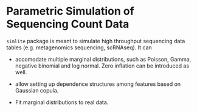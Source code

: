 # Parametric Simulation of Sequencing Count Data

`simlite` package is meant to simulate high throughput sequencing data tables (e.g. metagenomics sequencing, scRNAseq). It can

* accomodate multiple marginal distributions,  such as Poisson, Gamma, negative binomial and log normal. Zero inflation can be introduced as well.

* allow setting up dependence structures among features based on Gaussian copula.

* Fit marginal distributions to real data.
